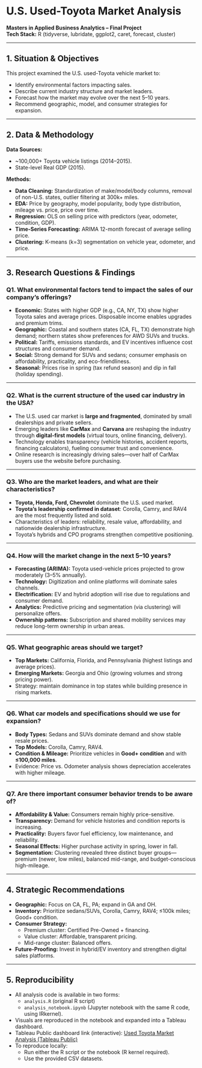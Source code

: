 # U.S. Used-Toyota Market Analysis  
**Masters in Applied Business Analytics – Final Project**  
**Tech Stack:** R (tidyverse, lubridate, ggplot2, caret, forecast, cluster)   

---

## 1. Situation & Objectives
This project examined the U.S. used-Toyota vehicle market to:  
- Identify environmental factors impacting sales.  
- Describe current industry structure and market leaders.  
- Forecast how the market may evolve over the next 5–10 years.  
- Recommend geographic, model, and consumer strategies for expansion.  

---

## 2. Data & Methodology
**Data Sources:**  
- ~100,000+ Toyota vehicle listings (2014–2015).  
- State-level Real GDP (2015).  

**Methods:**  
- **Data Cleaning:** Standardization of make/model/body columns, removal of non-U.S. states, outlier filtering at 300k+ miles.  
- **EDA:** Price by geography, model popularity, body type distribution, mileage vs. price, price over time.  
- **Regression:** OLS on selling price with predictors (year, odometer, condition, GDP).  
- **Time-Series Forecasting:** ARIMA 12-month forecast of average selling price.  
- **Clustering:** K-means (k=3) segmentation on vehicle year, odometer, and price.  

---

## 3. Research Questions & Findings  

### Q1. What environmental factors tend to impact the sales of our company’s offerings?  
- **Economic:** States with higher GDP (e.g., CA, NY, TX) show higher Toyota sales and average prices. Disposable income enables upgrades and premium trims.  
- **Geographic:** Coastal and southern states (CA, FL, TX) demonstrate high demand; northern states show preferences for AWD SUVs and trucks.  
- **Political:** Tariffs, emissions standards, and EV incentives influence cost structures and consumer demand.  
- **Social:** Strong demand for SUVs and sedans; consumer emphasis on affordability, practicality, and eco-friendliness.  
- **Seasonal:** Prices rise in spring (tax refund season) and dip in fall (holiday spending).  

---

### Q2. What is the current structure of the used car industry in the USA?  
- The U.S. used car market is **large and fragmented**, dominated by small dealerships and private sellers.  
- Emerging leaders like **CarMax** and **Carvana** are reshaping the industry through **digital-first models** (virtual tours, online financing, delivery).  
- Technology enables transparency (vehicle histories, accident reports, financing calculators), fueling consumer trust and convenience.  
- Online research is increasingly driving sales—over half of CarMax buyers use the website before purchasing.  

---

### Q3. Who are the market leaders, and what are their characteristics?  
- **Toyota, Honda, Ford, Chevrolet** dominate the U.S. used market.  
- **Toyota’s leadership confirmed in dataset**: Corolla, Camry, and RAV4 are the most frequently listed and sold.  
- Characteristics of leaders: reliability, resale value, affordability, and nationwide dealership infrastructure.  
- Toyota’s hybrids and CPO programs strengthen competitive positioning.  

---

### Q4. How will the market change in the next 5–10 years?  
- **Forecasting (ARIMA):** Toyota used-vehicle prices projected to grow moderately (3–5% annually).  
- **Technology:** Digitization and online platforms will dominate sales channels.  
- **Electrification:** EV and hybrid adoption will rise due to regulations and consumer demand.  
- **Analytics:** Predictive pricing and segmentation (via clustering) will personalize offers.  
- **Ownership patterns:** Subscription and shared mobility services may reduce long-term ownership in urban areas.  

---

### Q5. What geographic areas should we target?  
- **Top Markets:** California, Florida, and Pennsylvania (highest listings and average prices).  
- **Emerging Markets:** Georgia and Ohio (growing volumes and strong pricing power).  
- Strategy: maintain dominance in top states while building presence in rising markets.  

---

### Q6. What car models and specifications should we use for expansion?  
- **Body Types:** Sedans and SUVs dominate demand and show stable resale prices.  
- **Top Models:** Corolla, Camry, RAV4.  
- **Condition & Mileage:** Prioritize vehicles in **Good+ condition** and with **≤100,000 miles**.  
- Evidence: Price vs. Odometer analysis shows depreciation accelerates with higher mileage.  

---

### Q7. Are there important consumer behavior trends to be aware of?  
- **Affordability & Value:** Consumers remain highly price-sensitive.  
- **Transparency:** Demand for vehicle histories and condition reports is increasing.  
- **Practicality:** Buyers favor fuel efficiency, low maintenance, and reliability.  
- **Seasonal Effects:** Higher purchase activity in spring, lower in fall.  
- **Segmentation:** Clustering revealed three distinct buyer groups—premium (newer, low miles), balanced mid-range, and budget-conscious high-mileage.  

---

## 4. Strategic Recommendations
- **Geographic:** Focus on CA, FL, PA; expand in GA and OH.  
- **Inventory:** Prioritize sedans/SUVs, Corolla, Camry, RAV4; ≤100k miles; Good+ condition.  
- **Consumer Strategy:**  
  - Premium cluster: Certified Pre-Owned + financing.  
  - Value cluster: Affordable, transparent pricing.  
  - Mid-range cluster: Balanced offers.  
- **Future-Proofing:** Invest in hybrid/EV inventory and strengthen digital sales platforms.  

---

## 5. Reproducibility
- All analysis code is available in two forms:  
  - `analysis.R` (original R script)  
  - `analysis_notebook.ipynb` (Jupyter notebook with the same R code, using IRkernel).  
- Visuals are reproduced in the notebook and expanded into a Tableau dashboard.  
- Tableau Public dashboard link (interactive): [Used Toyota Market Analysis (Tableau Public)](https://public.tableau.com/views/UsedCarMarketAnalysis_17574407224210/UsedToyotaMarketAnalysis?:language=en-US&:sid=&:redirect=auth&:display_count=n&:origin=viz_share_link)  
- To reproduce locally:  
  - Run either the R script or the notebook (R kernel required).  
  - Use the provided CSV datasets. 
